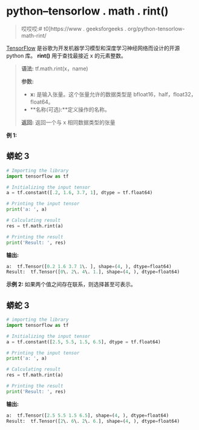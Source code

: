 # python–tensorlow . math . rint()

> 哎哎哎:# t0]https://www . geeksforgeeks . org/python-tensorlow-math-rint/

[TensorFlow](https://www.geeksforgeeks.org/introduction-to-tensorflow/) 是谷歌为开发机器学习模型和深度学习神经网络而设计的开源 python 库。 **rint()** 用于查找最接近 x 的元素整数。

> **语法:** tf.math.rint(x，name)
> 
> **参数:**
> 
> *   **x:** 是输入张量。这个张量允许的数据类型是 bfloat16，half，float32，float64。
> *   **名称(可选):**定义操作的名称。
> 
> **返回:**
> 返回一个与 x 相同数据类型的张量

**例 1:**

## 蟒蛇 3

```py
# Importing the library
import tensorflow as tf

# Initializing the input tensor
a = tf.constant([.2, 1.6, 3.7, 1], dtype = tf.float64)

# Printing the input tensor
print('a: ', a)

# Calculating result
res = tf.math.rint(a)

# Printing the result
print('Result: ', res)
```

**输出:**

```py
a:  tf.Tensor([0.2 1.6 3.7 1\. ], shape=(4, ), dtype=float64)
Result:  tf.Tensor([0\. 2\. 4\. 1.], shape=(4, ), dtype=float64)

```

**示例 2:** 如果两个值之间存在联系，则选择甚至可表示。

## 蟒蛇 3

```py
# importing the library
import tensorflow as tf

# Initializing the input tensor
a = tf.constant([2.5, 5.5, 1.5, 6.5], dtype = tf.float64)

# Printing the input tensor
print('a: ', a)

# Calculating result
res = tf.math.rint(a)

# Printing the result
print('Result: ', res)
```

**输出:**

```py
a:  tf.Tensor([2.5 5.5 1.5 6.5], shape=(4, ), dtype=float64)
Result:  tf.Tensor([2\. 6\. 2\. 6.], shape=(4, ), dtype=float64)

```